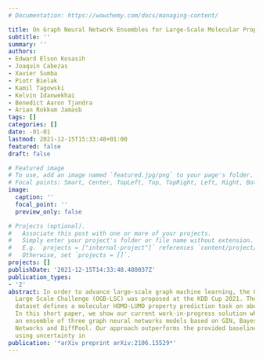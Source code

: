 ```yaml
---
# Documentation: https://wowchemy.com/docs/managing-content/

title: On Graph Neural Network Ensembles for Large-Scale Molecular Property Prediction
subtitle: ''
summary: ''
authors:
- Edward Elson Kosasih
- Joaquin Cabezas
- Xavier Sumba
- Piotr Bielak
- Kamil Tagowski
- Kelvin Idanwekhai
- Benedict Aaron Tjandra
- Arian Rokkum Jamasb
tags: []
categories: []
date: -01-01
lastmod: 2021-12-15T15:33:48+01:00
featured: false
draft: false

# Featured image
# To use, add an image named `featured.jpg/png` to your page's folder.
# Focal points: Smart, Center, TopLeft, Top, TopRight, Left, Right, BottomLeft, Bottom, BottomRight.
image:
  caption: ''
  focal_point: ''
  preview_only: false

# Projects (optional).
#   Associate this post with one or more of your projects.
#   Simply enter your project's folder or file name without extension.
#   E.g. `projects = ["internal-project"]` references `content/project/deep-learning/index.md`.
#   Otherwise, set `projects = []`.
projects: []
publishDate: '2021-12-15T14:33:48.480037Z'
publication_types:
- '2'
abstract: In order to advance large-scale graph machine learning, the Open Graph Benchmark
  Large Scale Challenge (OGB-LSC) was proposed at the KDD Cup 2021. The PCQM4M-LSC
  dataset defines a molecular HOMO-LUMO property prediction task on about 3.8 M graphs.
  In this short paper, we show our current work-in-progress solution which builds
  an ensemble of three graph neural networks models based on GIN, Bayesian Neural
  Networks and DiffPool. Our approach outperforms the provided baseline by 7.6%. Moreover,
  using uncertainty in
publication: '*arXiv preprint arXiv:2106.15529*'
---
```

